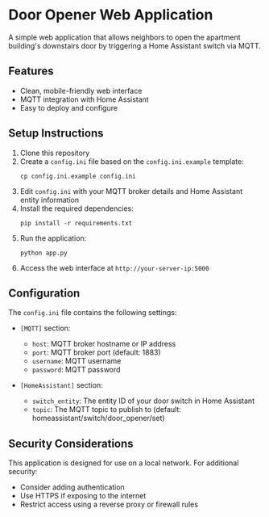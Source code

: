 # Door Opener Web Application

A simple web application that allows neighbors to open the apartment building's downstairs door by triggering a Home Assistant switch via MQTT.

## Features

- Clean, mobile-friendly web interface
- MQTT integration with Home Assistant
- Easy to deploy and configure

## Setup Instructions

1. Clone this repository
2. Create a `config.ini` file based on the `config.ini.example` template:
   ```
   cp config.ini.example config.ini
   ```
3. Edit `config.ini` with your MQTT broker details and Home Assistant entity information
4. Install the required dependencies:
   ```
   pip install -r requirements.txt
   ```
5. Run the application:
   ```
   python app.py
   ```
6. Access the web interface at `http://your-server-ip:5000`

## Configuration

The `config.ini` file contains the following settings:

- `[MQTT]` section:
  - `host`: MQTT broker hostname or IP address
  - `port`: MQTT broker port (default: 1883)
  - `username`: MQTT username
  - `password`: MQTT password

- `[HomeAssistant]` section:
  - `switch_entity`: The entity ID of your door switch in Home Assistant
  - `topic`: The MQTT topic to publish to (default: homeassistant/switch/door_opener/set)

## Security Considerations

This application is designed for use on a local network. For additional security:

- Consider adding authentication
- Use HTTPS if exposing to the internet
- Restrict access using a reverse proxy or firewall rules
